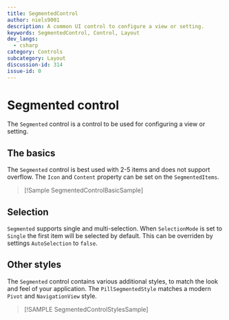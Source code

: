 ```yaml
---
title: SegmentedControl
author: niels9001
description: A common UI control to configure a view or setting. 
keywords: SegmentedControl, Control, Layout
dev_langs:
  - csharp
category: Controls
subcategory: Layout
discussion-id: 314
issue-id: 0
---
```


<!-- To know about all the available Markdown syntax, Check out https://docs.microsoft.com/contribute/markdown-reference -->
<!-- Ensure you remove all comments before submission, to ensure that there are no formatting issues when displaying this page.  -->
<!-- It is recommended to check how the Documentation will look in the sample app, before Merging a PR -->
<!-- **Note:** All links to other docs.microsoft.com pages should be relative without locale, i.e. for the one above would be /contribute/markdown-reference -->
<!-- Included images should be optimized for size and not include any Intellectual Property references. -->

<!-- Be sure to update the discussion/issue numbers above with your Labs discussion/issue id numbers in order for UI links to them from the sample app to work. -->

# Segmented control

The `Segmented` control is a control to be used for configuring a view or setting.


## The basics

The `Segmented` control is best used with 2-5 items and does not support overflow. The `Icon` and `Content` property can be set on the `SegmentedItems`.

> [!Sample SegmentedControlBasicSample]

## Selection
`Segmented` supports single and multi-selection. When `SelectionMode` is set to `Single` the first item will be selected by default. This can be overriden by settings `AutoSelection` to `false`. 

## Other styles

The `Segmented` control contains various additional styles, to match the look and feel of your application. The `PillSegmentedStyle` matches a modern `Pivot` and `NavigationView` style.

> [!SAMPLE SegmentedControlStylesSample]
